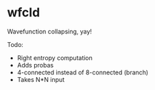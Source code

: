 # wfcld
Wavefunction collapsing, yay!

Todo:
* Right entropy computation
* Adds probas
* 4-connected instead of 8-connected (branch)
* Takes N*N input
